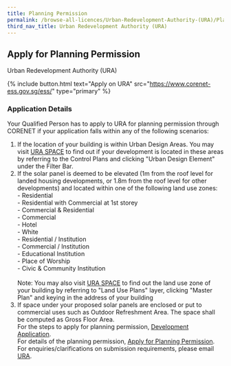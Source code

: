 ```yaml
---
title: Planning Permission
permalink: /browse-all-licences/Urban-Redevelopment-Authority-(URA)/Planning-Permission
third_nav_title: Urban Redevelopment Authority (URA)
---
```


## Apply for Planning Permission

Urban Redevelopment Authority (URA)

{% include button.html text="Apply on URA" src="https://www.corenet-ess.gov.sg/ess/" type="primary" %}

<H3>Application Details</H3>

<p>Your Qualified Person has to apply to URA for planning permission through CORENET if your application falls within any of the following scenarios:</p>
 <ol>
 <li>If the location of your building is within Urban Design Areas. You may visit <a href="https://www.ura.gov.sg/maps" target="_blank" rel="noopener">URA SPACE</a> to find out if your development is located in these areas by referring to the Control Plans and clicking "Urban Design Element" under the Filter Bar.</li>
 <li>If the solar panel is deemed to be elevated (1m from the roof level for landed housing developments, or 1.8m from the roof level for other developments) and located within one of the following land use zones:<br />- Residential<br />- Residential with Commercial at 1st storey<br />- Commercial & Residential<br />- Commercial<br />- Hotel<br />- White<br />- Residential / Institution<br />- Commercial / Institution<br />- Educational Institution<br />- Place of Worship<br />- Civic & Community Institution<br /><br />Note: You may also visit <a href="https://www.ura.gov.sg/maps" target="_blank" rel="noopener">URA SPACE</a> to find out the land use zone of your building by referring to "Land Use Plans" layer, clicking "Master Plan" and keying in the address of your building</li>
 <li>If space under your proposed solar panels are enclosed or put to commercial uses such as Outdoor Refreshment Area. The space shall be computed as Gross Floor Area.<br />For the steps to apply for planning permission, <a href="https://www.ura.gov.sg/Corporate/Guidelines/Development-Control/Planning-Permission/using-CORENET-eSS" target="_blank" rel="noopener">Development Application</a>.<br />For details of the planning permission, <a href="https://www.ura.gov.sg/Corporate/Guidelines/Development-Control/Planning-Permission" target="_blank" rel="noopener">Apply for Planning Permission</a>.<br />For enquiries/clarifications on submission requirements, please email <a href="https://www.ura.gov.sg/feedbackWeb/contactus_feedback.jsp" target="_blank" rel="noopener">URA</a>.</li>
 </ol>

